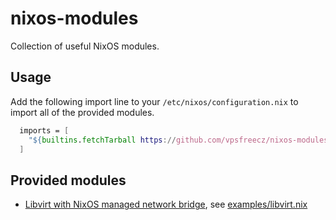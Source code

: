 # nixos-modules

Collection of useful NixOS modules.

## Usage

Add the following import line to your `/etc/nixos/configuration.nix`
to import all of the provided modules.

```nix
  imports = [
    "${builtins.fetchTarball https://github.com/vpsfreecz/nixos-modules/archive/master.tar.gz}"
  ]
```

## Provided modules

- [Libvirt with NixOS managed network bridge](modules/libvirt.nix), see [examples/libvirt.nix](examples/libvirt.nix)
